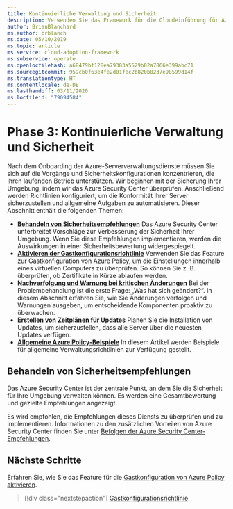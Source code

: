 ```yaml
---
title: Kontinuierliche Verwaltung und Sicherheit
description: Verwenden Sie das Framework für die Cloudeinführung für Azure, um zu erfahren, wie Sie sich auf die Vorgänge und Sicherheitskonfigurationen konzentrieren, die Ihren laufenden Betrieb unterstützen.
author: BrianBlanchard
ms.author: brblanch
ms.date: 05/10/2019
ms.topic: article
ms.service: cloud-adoption-framework
ms.subservice: operate
ms.openlocfilehash: a68479bf128ea79383a5529b82a7866e399abc71
ms.sourcegitcommit: 959cb0f63e4fe2d01fec2b820b8237e98599d14f
ms.translationtype: HT
ms.contentlocale: de-DE
ms.lasthandoff: 03/11/2020
ms.locfileid: "79094584"
---
```

# <a name="phase-3-ongoing-management-and-security"></a>Phase 3: Kontinuierliche Verwaltung und Sicherheit

Nach dem Onboarding der Azure-Serververwaltungsdienste müssen Sie sich auf die Vorgänge und Sicherheitskonfigurationen konzentrieren, die Ihren laufenden Betrieb unterstützen. Wir beginnen mit der Sicherung Ihrer Umgebung, indem wir das Azure Security Center überprüfen. Anschließend werden Richtlinien konfiguriert, um die Konformität Ihrer Server sicherzustellen und allgemeine Aufgaben zu automatisieren. Dieser Abschnitt enthält die folgenden Themen:

- **[Behandeln von Sicherheitsempfehlungen](#address-security-recommendations)** Das Azure Security Center unterbreitet Vorschläge zur Verbesserung der Sicherheit Ihrer Umgebung. Wenn Sie diese Empfehlungen implementieren, werden die Auswirkungen in einer Sicherheitsbewertung widergespiegelt.
- **[Aktivieren der Gastkonfigurationsrichtlinie](./guest-configuration-policy.md)** Verwenden Sie das Feature zur Gastkonfiguration von Azure Policy, um die Einstellungen innerhalb eines virtuellen Computers zu überprüfen. So können Sie z. B. überprüfen, ob Zertifikate in Kürze ablaufen werden.
- **[Nachverfolgung und Warnung bei kritischen Änderungen](./enable-tracking-alerting.md)** Bei der Problembehandlung ist die erste Frage: „Was hat sich geändert?“. In diesem Abschnitt erfahren Sie, wie Sie Änderungen verfolgen und Warnungen ausgeben, um entscheidende Komponenten proaktiv zu überwachen.
- **[Erstellen von Zeitplänen für Updates](./update-schedules.md)** Planen Sie die Installation von Updates, um sicherzustellen, dass alle Server über die neuesten Updates verfügen.
- **[Allgemeine Azure Policy-Beispiele](./common-policies.md)** In diesem Artikel werden Beispiele für allgemeine Verwaltungsrichtlinien zur Verfügung gestellt.

## <a name="address-security-recommendations"></a>Behandeln von Sicherheitsempfehlungen

Das Azure Security Center ist der zentrale Punkt, an dem Sie die Sicherheit für Ihre Umgebung verwalten können. Es werden eine Gesamtbewertung und gezielte Empfehlungen angezeigt.

Es wird empfohlen, die Empfehlungen dieses Diensts zu überprüfen und zu implementieren. Informationen zu den zusätzlichen Vorteilen von Azure Security Center finden Sie unter [Befolgen der Azure Security Center-Empfehlungen](https://docs.microsoft.com/azure/migrate/migrate-best-practices-security-management#best-practice-follow-azure-security-center-recommendations).

## <a name="next-steps"></a>Nächste Schritte

Erfahren Sie, wie Sie das Feature für die [Gastkonfiguration von Azure Policy aktivieren](./guest-configuration-policy.md).

> [!div class="nextstepaction"]
> [Gastkonfigurationsrichtlinie](./guest-configuration-policy.md)
